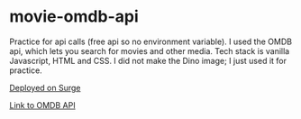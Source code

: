 # movie-omdb-api

Practice for api calls (free api so no environment variable). I used the OMDB api, which lets you search for movies and other media. Tech stack is vanilla Javascript, HTML and CSS. I did not make the Dino image; I just used it for practice.

[Deployed on Surge](https://drewhsu86-omdbapi-js.surge.sh)

[Link to OMDB API](https://www.omdbapi.com/)




